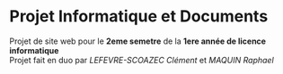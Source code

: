 # Projet Informatique et Documents

Projet de site web pour le **2eme semetre** de la **1ere année de licence informatique**  
Projet fait en duo par *LEFEVRE-SCOAZEC Clément* et *MAQUIN Raphael*
